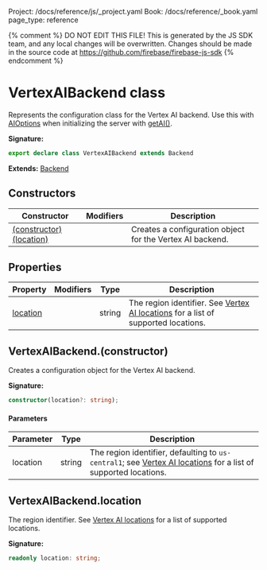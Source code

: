 Project: /docs/reference/js/_project.yaml
Book: /docs/reference/_book.yaml
page_type: reference

{% comment %}
DO NOT EDIT THIS FILE!
This is generated by the JS SDK team, and any local changes will be
overwritten. Changes should be made in the source code at
https://github.com/firebase/firebase-js-sdk
{% endcomment %}

# VertexAIBackend class
Represents the configuration class for the Vertex AI backend. Use this with [AIOptions](./vertexai.aioptions.md#aioptions_interface) when initializing the server with [getAI()](./vertexai.md#getai_a94a413)<!-- -->.

<b>Signature:</b>

```typescript
export declare class VertexAIBackend extends Backend 
```
<b>Extends:</b> [Backend](./vertexai.backend.md#backend_class)

## Constructors

|  Constructor | Modifiers | Description |
|  --- | --- | --- |
|  [(constructor)(location)](./vertexai.vertexaibackend.md#vertexaibackendconstructor) |  | Creates a configuration object for the Vertex AI backend. |

## Properties

|  Property | Modifiers | Type | Description |
|  --- | --- | --- | --- |
|  [location](./vertexai.vertexaibackend.md#vertexaibackendlocation) |  | string | The region identifier. See [Vertex AI locations](https://firebase.google.com/docs/vertex-ai/locations?platform=ios#available-locations) for a list of supported locations. |

## VertexAIBackend.(constructor)

Creates a configuration object for the Vertex AI backend.

<b>Signature:</b>

```typescript
constructor(location?: string);
```

#### Parameters

|  Parameter | Type | Description |
|  --- | --- | --- |
|  location | string | The region identifier, defaulting to <code>us-central1</code>; see [Vertex AI locations](https://firebase.google.com/docs/vertex-ai/locations?platform=ios#available-locations) for a list of supported locations. |

## VertexAIBackend.location

The region identifier. See [Vertex AI locations](https://firebase.google.com/docs/vertex-ai/locations?platform=ios#available-locations) for a list of supported locations.

<b>Signature:</b>

```typescript
readonly location: string;
```
